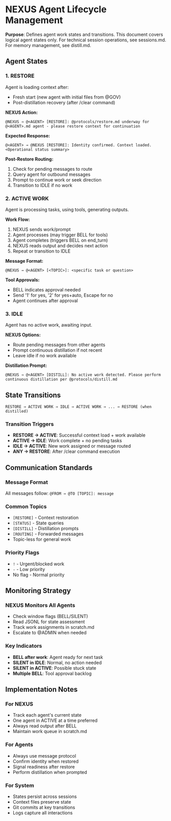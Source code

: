 # NEXUS Agent Lifecycle Management

**Purpose**: Defines agent work states and transitions. This document covers logical agent states only. For technical session operations, see sessions.md. For memory management, see distill.md.

## Agent States

### 1. RESTORE
Agent is loading context after:
- Fresh start (new agent with initial files from @GOV)
- Post-distillation recovery (after /clear command)

**NEXUS Action:**
```
@NEXUS → @<AGENT> [RESTORE]: @protocols/restore.md underway for @<AGENT>.md agent - please restore context for continuation
```

**Expected Response:**
```
@<AGENT> → @NEXUS [RESTORE]: Identity confirmed. Context loaded. <Operational status summary>
```

**Post-Restore Routing:**
1. Check for pending messages to route
2. Query agent for outbound messages
3. Prompt to continue work or seek direction
4. Transition to IDLE if no work

### 2. ACTIVE WORK
Agent is processing tasks, using tools, generating outputs.

**Work Flow:**
1. NEXUS sends work/prompt
2. Agent processes (may trigger BELL for tools)
3. Agent completes (triggers BELL on end_turn)
4. NEXUS reads output and decides next action
5. Repeat or transition to IDLE

**Message Format:**
```
@NEXUS → @<AGENT> [<TOPIC>]: <specific task or question>
```

**Tool Approvals:**
- BELL indicates approval needed
- Send '1' for yes, '2' for yes+auto, Escape for no
- Agent continues after approval

### 3. IDLE
Agent has no active work, awaiting input.

**NEXUS Options:**
- Route pending messages from other agents
- Prompt continuous distillation if not recent
- Leave idle if no work available

**Distillation Prompt:**
```
@NEXUS → @<AGENT> [DISTILL]: No active work detected. Please perform continuous distillation per @protocols/distill.md
```

## State Transitions

```
RESTORE → ACTIVE WORK → IDLE → ACTIVE WORK → ... → RESTORE (when distilled)
```

### Transition Triggers
- **RESTORE → ACTIVE**: Successful context load + work available
- **ACTIVE → IDLE**: Work complete + no pending tasks
- **IDLE → ACTIVE**: New work assigned or message routed
- **ANY → RESTORE**: After /clear command execution

## Communication Standards

### Message Format
All messages follow: `@FROM → @TO [TOPIC]: message`

### Common Topics
- `[RESTORE]` - Context restoration
- `[STATUS]` - State queries
- `[DISTILL]` - Distillation prompts
- `[ROUTING]` - Forwarded messages
- Topic-less for general work

### Priority Flags
- `!` - Urgent/blocked work
- `-` - Low priority
- No flag - Normal priority

## Monitoring Strategy

### NEXUS Monitors All Agents
- Check window flags (BELL/SILENT)
- Read JSONL for state assessment
- Track work assignments in scratch.md
- Escalate to @ADMIN when needed

### Key Indicators
- **BELL after work**: Agent ready for next task
- **SILENT in IDLE**: Normal, no action needed
- **SILENT in ACTIVE**: Possible stuck state
- **Multiple BELL**: Tool approval backlog

## Implementation Notes

### For NEXUS
- Track each agent's current state
- One agent in ACTIVE at a time preferred
- Always read output after BELL
- Maintain work queue in scratch.md

### For Agents
- Always use message protocol
- Confirm identity when restored
- Signal readiness after restore
- Perform distillation when prompted

### For System
- States persist across sessions
- Context files preserve state
- Git commits at key transitions
- Logs capture all interactions